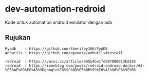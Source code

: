 # dev-automation-redroid
Kode untuk automation android emulator dengan adb 

## Rujukan 
```
Pyadb    : https://github.com/theriley106/PyADB
Adbutils : https://github.com/openatx/adbutils#install

redroid  : https://vocus.cc/article/645b4be1fd897800013b8185
redroid  : https://ivonblog.com/posts/redroid-android-docker/#3-%E5%AE%89%E8%A3%9Dgoogle%E6%9C%8D%E5%8B%99%E6%A1%86%E6%9E%B6
```
